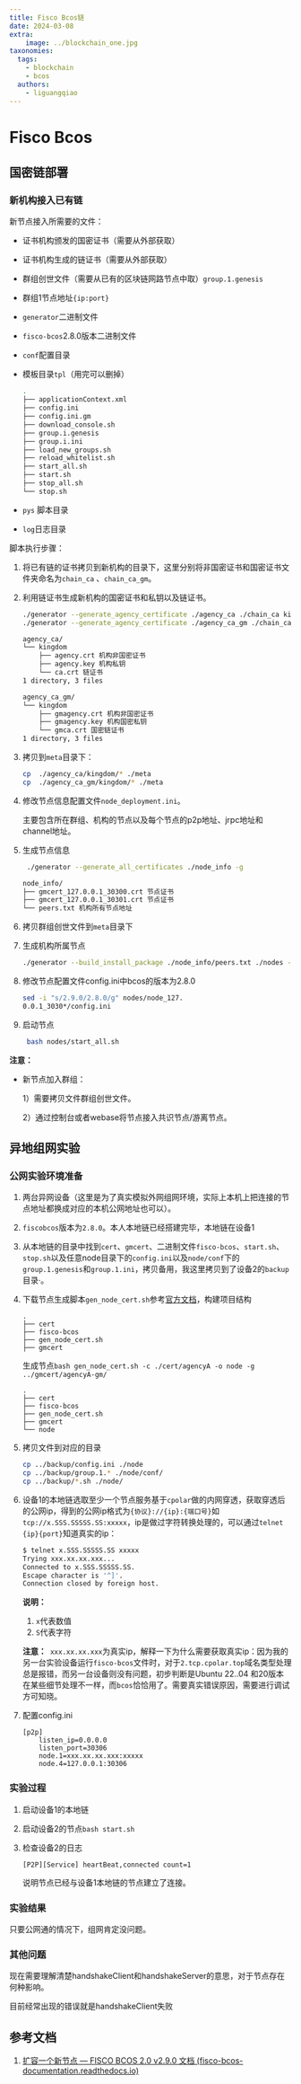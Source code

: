 ```yaml
---
title: Fisco Bcos链
date: 2024-03-08
extra:
    image: ../blockchain_one.jpg
taxonomies:
  tags:
    - blockchain
    - bcos
  authors:
    - liguangqiao
---
```


# Fisco Bcos

## 国密链部署

### 新机构接入已有链

新节点接入所需要的文件：

- 证书机构颁发的国密证书（需要从外部获取）

- 证书机构生成的链证书（需要从外部获取）

- 群组创世文件（需要从已有的区块链网路节点中取）`group.1.genesis`

- 群组1节点地址`{ip:port}`

- `generator`二进制文件

- `fisco-bcos`2.8.0版本二进制文件

- `conf`配置目录

- 模板目录`tpl`（用完可以删掉）

  ```sh
  .
  ├── applicationContext.xml
  ├── config.ini
  ├── config.ini.gm
  ├── download_console.sh
  ├── group.i.genesis
  ├── group.i.ini
  ├── load_new_groups.sh
  ├── reload_whitelist.sh
  ├── start_all.sh
  ├── start.sh
  ├── stop_all.sh
  └── stop.sh
  ```

- `pys` 脚本目录

- `log`日志目录

脚本执行步骤：

1. 将已有链的证书拷贝到新机构的目录下，这里分别将非国密证书和国密证书文件夹命名为`chain_ca` 、`chain_ca_gm`。

2. 利用链证书生成新机构的国密证书和私钥以及链证书。

   ```sh
   ./generator --generate_agency_certificate ./agency_ca ./chain_ca kingdom
   ./generator --generate_agency_certificate ./agency_ca_gm ./chain_ca_gm kingdom -g
   ```

   ```sh
   agency_ca/
   └── kingdom
       ├── agency.crt 机构非国密证书
       ├── agency.key 机构私钥
       └── ca.crt 链证书
   1 directory, 3 files
   
   agency_ca_gm/
   └── kingdom
       ├── gmagency.crt 机构非国密证书
       ├── gmagency.key 机构国密私钥
       └── gmca.crt 国密链证书
   1 directory, 3 files
   ```

3. 拷贝到`meta`目录下：

   ```sh
   cp  ./agency_ca/kingdom/* ./meta
   cp  ./agency_ca_gm/kingdom/* ./meta
   ```

4. 修改节点信息配置文件`node_deployment.ini`。

   主要包含所在群组、机构的节点以及每个节点的p2p地址、jrpc地址和channel地址。

5. 生成节点信息

   ```sh
    ./generator --generate_all_certificates ./node_info -g
   ```

   ```sh
   node_info/
   ├── gmcert_127.0.0.1_30300.crt 节点证书
   ├── gmcert_127.0.0.1_30301.crt 节点证书
   └── peers.txt 机构所有节点地址
   ```

6. 拷贝群组创世文件到`meta`目录下

7. 生成机构所属节点

   ```sh
   ./generator --build_install_package ./node_info/peers.txt ./nodes -g
   ```

8. 修改节点配置文件config.ini中bcos的版本为2.8.0

   ```sh
   sed -i "s/2.9.0/2.8.0/g" nodes/node_127.
   0.0.1_3030*/config.ini
   ```

9. 启动节点

   ```sh
    bash nodes/start_all.sh
   ```

**注意：**

- 新节点加入群组：

  1）需要拷贝文件群组创世文件。

  2）通过控制台或者webase将节点接入共识节点/游离节点。

## 异地组网实验

### 公网实验环境准备

1. 两台异网设备（这里是为了真实模拟外网组网环境，实际上本机上把连接的节点地址都换成对应的本机公网地址也可以）。

2. `fiscobcos`版本为`2.8.0`。本人本地链已经搭建完毕，本地链在设备1

3. 从本地链的目录中找到`cert`、`gmcert`、二进制文件`fisco-bcos`、`start.sh`、`stop.sh`以及任意node目录下的`config.ini`以及`node/conf`下的`group.1.genesis`和`group.1.ini`，拷贝备用，我这里拷贝到了设备2的`backup`目录·。

4. 下载节点生成脚本`gen_node_cert.sh`参考[官方文档](https://fisco-bcos-documentation.readthedocs.io/zh-cn/latest/docs/tutorial/add_new_node.html?highlight=新增节点)，构建项目结构

   ```
   .
   ├── cert
   ├── fisco-bcos
   ├── gen_node_cert.sh
   ├── gmcert
   ```

   生成节点`bash gen_node_cert.sh -c ./cert/agencyA -o node -g ../gmcert/agencyA-gm/`

   ```
   .
   ├── cert
   ├── fisco-bcos
   ├── gen_node_cert.sh
   ├── gmcert
   └── node
   ```

5. 拷贝文件到对应的目录

   ```sh
   cp ../backup/config.ini ./node
   cp ../backup/group.1.* ./node/conf/
   cp ../backup/*.sh ./node/
   ```

6. 设备1的本地链选取至少一个节点服务基于`cpolar`做的内网穿透，获取穿透后的公网ip，得到的公网ip格式为`{协议}://{ip}:{端口号}`如`tcp://x.SSS.SSSSS.SS:xxxxx`，ip是做过字符转换处理的，可以通过`telnet {ip}{port}`知道真实的ip：

   ```bash
   $ telnet x.SSS.SSSSS.SS xxxxx
   Trying xxx.xx.xx.xxx...
   Connected to x.SSS.SSSSS.SS.
   Escape character is '^]'.
   Connection closed by foreign host.
   ```

   **说明：**

   1. `x`代表数值
   2. `S`代表字符

   **注意：**` xxx.xx.xx.xxx`为真实ip，解释一下为什么需要获取真实ip：因为我的另一台实验设备运行`fisco-bcos`文件时，对于`2.tcp.cpolar.top`域名类型处理总是报错，而另一台设备则没有问题，初步判断是Ubuntu 22..04 和20版本在某些细节处理不一样，而`bcos`恰恰用了。需要真实错误原因，需要进行调试方可知晓。

7. 配置config.ini

   ```
   [p2p]
       listen_ip=0.0.0.0
       listen_port=30306
       node.1=xxx.xx.xx.xxx:xxxxx
       node.4=127.0.0.1:30306
   ```

### 实验过程

1. 启动设备1的本地链

2. 启动设备2的节点`bash start.sh`

3. 检查设备2的日志

   ```
   [P2P][Service] heartBeat,connected count=1
   ```

   说明节点已经与设备1本地链的节点建立了连接。

### 实验结果

只要公网通的情况下，组网肯定没问题。

### 其他问题

现在需要理解清楚handshakeClient和handshakeServer的意思，对于节点存在何种影响。

目前经常出现的错误就是handshakeClient失败

## 参考文档

1. [扩容一个新节点 — FISCO BCOS 2.0 v2.9.0 文档 (fisco-bcos-documentation.readthedocs.io)](https://fisco-bcos-documentation.readthedocs.io/zh-cn/latest/docs/tutorial/add_new_node.html?highlight=新增节点)